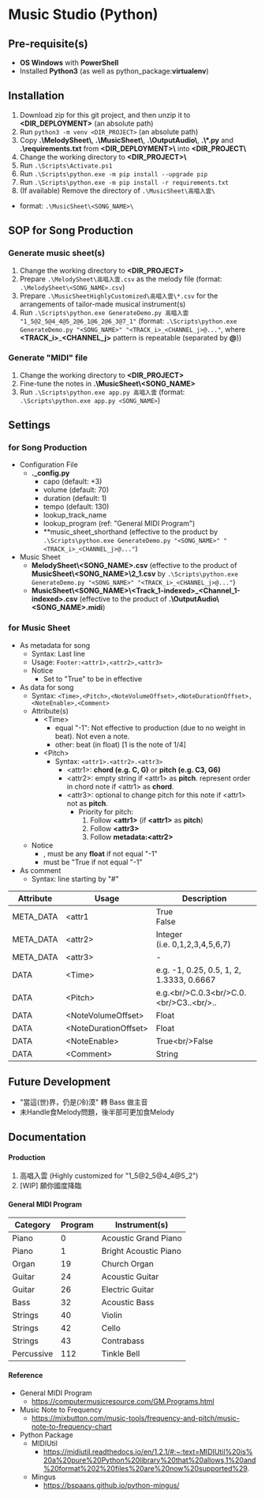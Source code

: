 # Music Studio (Python)
## Pre-requisite(s)
- __OS Windows__ with __PowerShell__
- Installed __Python3__ (as well as python_package:__virtualenv__)
## Installation
1. Download zip for this git project, and then unzip it to __<DIR_DEPLOYMENT>__ (an absolute path)
2. Run `python3 -m venv <DIR_PROJECT>` (an absolute path)
3. Copy __.\\MelodySheet\\__, __.\\MusicSheet\\__, __.\\OutputAudio\\__, __.\\\*.py__ and __.\\requirements.txt__ from __<DIR_DEPLOYMENT>\\__ into __<DIR_PROJECT\\__
4. Change the working directory to __<DIR_PROJECT>\\__
5. Run `.\Scripts\Activate.ps1`
6. Run `.\Scripts\python.exe -m pip install --upgrade pip`
7. Run `.\Scripts\python.exe -m pip install -r requirements.txt`
8. (If available) Remove the directory of `.\MusicSheet\高唱入雲\` 
  - format: `.\MusicSheet\<SONG_NAME>\`
## SOP for Song Production
### Generate music sheet(s)
1. Change the working directory to __<DIR_PROJECT>__
2. Prepare `.\MelodySheet\高唱入雲.csv` as the melody file (format: `.\MelodySheet\<SONG_NAME>.csv`)
3. Prepare `.\MusicSheetHighlyCustomized\高唱入雲\*.csv` for the arrangements of tailor-made musical instrument(s)
4. Run `.\Scripts\python.exe GenerateDemo.py 高唱入雲 "1_5@2_5@4_4@5_2@6_1@6_2@6_3@7_1"` (format: `.\Scripts\python.exe GenerateDemo.py "<SONG_NAME>" "<TRACK_i>_<CHANNEL_j>@..."`, where __<TRACK_i>__\___<CHANNEL_j>__ pattern is repeatable (separated by __@__))
### Generate "MIDI" file
1. Change the working directory to __<DIR_PROJECT>__
2. Fine-tune the notes in __.\\MusicSheet\\<SONG_NAME>__
3. Run `.\Scripts\python.exe app.py 高唱入雲` (format: `.\Scripts\python.exe app.py <SONG_NAME>`)
## Settings
### for Song Production
- Configuration File
  - __.\_config.py__
    - capo (default: +3)
    - volume (default: 70)
    - duration (default: 1)
    - tempo  (default: 130)
    - lookup_track_name
    - lookup_program (ref: "General MIDI Program")
    - **music_sheet_shorthand (effective to the product by `.\Scripts\python.exe GenerateDemo.py "<SONG_NAME>" "<TRACK_i>_<CHANNEL_j>@..."`)
- Music Sheet
  - __MelodySheet\\<SONG_NAME>.csv__ (effective to the product of __MusicSheet\\<SONG_NAME>\\2_1.csv__ by `.\Scripts\python.exe GenerateDemo.py "<SONG_NAME>" "<TRACK_i>_<CHANNEL_j>@..."`)
  - __MusicSheet\\<SONG_NAME>\\<Track_1-indexed>_<Channel_1-indexed>.csv__ (effective to the product of __.\\OutputAudio\\<SONG_NAME>.midi__)
### for Music Sheet
- As metadata for song
  - Syntax: Last line
  - Usage: `Footer:<attr1>,<attr2>,<attr3>`
  - Notice
    - Set <attr1> to "True" to be in effective
- As data for song
  - Syntax: `<Time>,<Pitch>,<NoteVolumeOffset>,<NoteDurationOffset>,<NoteEnable>,<Comment>`
  - Attribute(s)
    - &lt;Time&gt;
      - equal "-1": Not effective to production (due to no weight in beat). Not even a note.
      - other: beat (in float) [1 is the note of 1/4]
    - &lt;Pitch&gt;
      - Syntax: `<attr1>.<attr2>.<attr3>`
        - &lt;attr1&gt;: __chord (e.g. C, G)__ or __pitch (e.g. C3, G6)__
        - &lt;attr2&gt;: empty string if &lt;attr1&gt; as __pitch__. represent order in chord note if &lt;attr1&gt; as __chord__.
        - &lt;attr3&gt;: optional to change pitch for this note if &lt;attr1&gt; not as __pitch__.
          - Priority for pitch:
            1. Follow __&lt;attr1&gt;__ (if __&lt;attr1&gt;__ as __pitch__)
            2. Follow __&lt;attr3&gt;__
            3. Follow __metadata:&lt;attr2&gt;__
  - Notice
    - <NoteVolumeOffset>, <NoteDurationOffset> must be any __float__ if <Time> not equal "-1"
    - <NoteEnable> must be "True if <Time> not equal "-1"
- As comment
  - Syntax: line starting by "#"

|Attribute|Usage|Description|
|---|---|---|
|META_DATA|&lt;attr1|True<br/>False|Enable this channel|
|META_DATA|&lt;attr2&gt;|Integer<br/>(i.e. 0,1,2,3,4,5,6,7)|Pitch for Note|
|META_DATA|&lt;attr3&gt;|-|(Reservation)|
|DATA|&lt;Time&gt;|e.g. -1, 0.25, 0.5, 1, 2, 1.3333, 0.6667|Time as beat&lt;br/&gt;(i.e. 1 refers to "note of 1/4")|
|DATA|&lt;Pitch&gt;|e.g.&lt;br/&gt;C.0.3&lt;br/&gt;C.0.&lt;br/&gt;C3..&lt;br/&gt;..|Lookup for a note|
|DATA|&lt;NoteVolumeOffset&gt;|Float|Adjust volume for this note|
|DATA|&lt;NoteDurationOffset&gt;|Float|Adjust duration for this note|
|DATA|&lt;NoteEnable&gt;|True&lt;br/&gt;False|Enable this note|
|DATA|&lt;Comment&gt;|String|Represent a comment visible to python data object|
## Future Development
- "當這(世)界，仍是(冷)漠" 轉 Bass 做主音
- 未Handle食Melody問題，後半部可更加食Melody
## Documentation
#### Production
1. 高唱入雲 (Highly customized for "1_5@2_5@4_4@5_2")
2. [WIP] 願你國度降臨
#### General MIDI Program
|Category|Program|Instrument(s)|
|---|---|---|
|Piano|0|Acoustic Grand Piano|
|Piano|1|Bright Acoustic Piano|
|Organ|19|Church Organ|
|Guitar|24|Acoustic Guitar|
|Guitar|26|Electric Guitar|
|Bass|32|Acoustic Bass|
|Strings|40|Violin|
|Strings|42|Cello|
|Strings|43|Contrabass|
|Percussive|112|Tinkle Bell|
#### Reference
- General MIDI Program
  - https://computermusicresource.com/GM.Programs.html
- Music Note to Frequency
  - https://mixbutton.com/music-tools/frequency-and-pitch/music-note-to-frequency-chart
- Python Package
  - MIDIUtil
    - https://midiutil.readthedocs.io/en/1.2.1/#:~:text=MIDIUtil%20is%20a%20pure%20Python%20library%20that%20allows,1%20and%20format%202%20files%20are%20now%20supported%29.
  - Mingus
    - https://bspaans.github.io/python-mingus/
